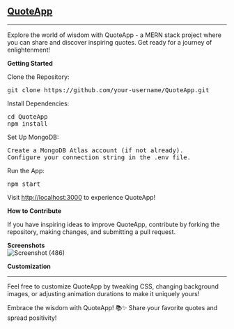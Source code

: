 <h2><b><a href="" target="_blank" >QuoteApp</a></b></h2>
<hr>
<p>Explore the world of wisdom with QuoteApp - a MERN stack project where you can share and discover inspiring quotes. Get ready for a journey of enlightenment!</p>

<b>Getting Started</b><br>
<p>Clone the Repository:</p>
<pre>
git clone https://github.com/your-username/QuoteApp.git
</pre>

<p>Install Dependencies:</p>
<pre>
cd QuoteApp
npm install
</pre>

<p>Set Up MongoDB:</p>
<pre>
Create a MongoDB Atlas account (if not already).
Configure your connection string in the .env file.
</pre>

<p>Run the App:</p>
<pre>
npm start
</pre>

<p>Visit <a href="http://localhost:3000" target="_blank">http://localhost:3000</a> to experience QuoteApp!</p>

<b>How to Contribute</b><br>
<p>If you have inspiring ideas to improve QuoteApp, contribute by forking the repository, making changes, and submitting a pull request.</p>

<b>Screenshots</b><br>
![Screenshot (486)](https://github.com/Shubhithebeast/QuoteApp/assets/71927968/54d20345-2bfd-4740-a7d3-177d3ca346ba)


<b>Customization</b><br>
<hr>
<p>Feel free to customize QuoteApp by tweaking CSS, changing background images, or adjusting animation durations to make it uniquely yours!</p>

<p>Embrace the wisdom with QuoteApp! 📚✨ Share your favorite quotes and spread positivity!</p>
</html>
